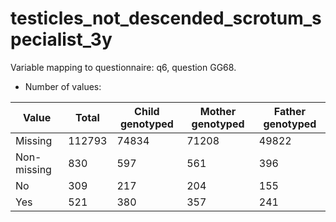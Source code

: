 # testicles_not_descended_scrotum_specialist_3y
Variable mapping to questionnaire: q6, question GG68.
- Number of values:

| Value | Total | Child genotyped | Mother genotyped | Father genotyped |
| ----- | ----- | --------------- | ---------------- | ---------------- |
| Missing | 112793 | 74834 | 71208 | 49822 |
| Non-missing | 830 | 597 | 561 | 396 |
| No | 309 | 217 | 204 |155 |
| Yes | 521 | 380 | 357 |241 |



